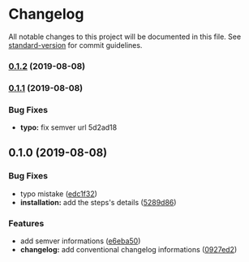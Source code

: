 # Changelog

All notable changes to this project will be documented in this file. See [standard-version](https://github.com/conventional-changelog/standard-version) for commit guidelines.

### [0.1.2](https://github.com-kimnguyen.ict///compare/v0.1.1...v0.1.2) (2019-08-08)

### [0.1.1](///compare/v0.1.0...v0.1.1) (2019-08-08)


### Bug Fixes

* **typo:** fix semver url 5d2ad18

## 0.1.0 (2019-08-08)


### Bug Fixes

* typo mistake ([edc1f32](https://github.com-kimnguyen.ict///commit/edc1f32))
* **installation:** add the steps's details ([5289d86](https://github.com-kimnguyen.ict///commit/5289d86))


### Features

* add semver informations ([e6eba50](https://github.com-kimnguyen.ict///commit/e6eba50))
* **changelog:** add conventional changelog informations ([0927ed2](https://github.com-kimnguyen.ict///commit/0927ed2))
